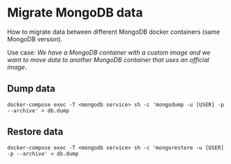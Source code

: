# Migrate MongoDB data

How to migrate data between different MongoDB docker containers (same MongoDB version).

Use case: _We have a MongoDB container with a custom image and we want to move data to another MongoDB container that uses an official image_.

## Dump data

`docker-compose exec -T <mongodb service> sh -c 'mongodump -u [USER] -p --archive' > db.dump`

## Restore data

`docker-compose exec -T <mongodb service> sh -c 'mongorestore -u [USER] -p --archive' < db.dump`
